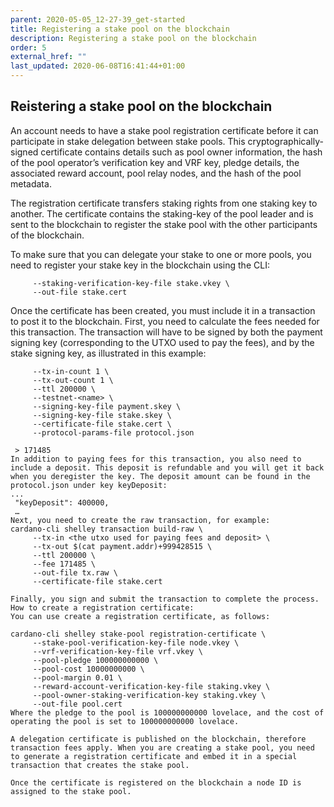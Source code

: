 ```yaml
---
parent: 2020-05-05_12-27-39_get-started
title: Registering a stake pool on the blockchain
description: Registering a stake pool on the blockchain
order: 5
external_href: ""
last_updated: 2020-06-08T16:41:44+01:00
---
```

## Reistering a stake pool on the blockchain
An account needs to have a stake pool registration certificate before it can participate in stake delegation between stake pools. This cryptographically-signed certificate contains details such as pool owner information, the hash of the pool operator’s verification key and VRF key, pledge details, the associated reward account, pool relay nodes, and the hash of the pool metadata. 

The registration certificate transfers staking rights from one staking key to another. The certificate contains the staking-key of the pool leader and is sent to the blockchain to register the stake pool with the other participants of the blockchain. 

To make sure that you can delegate your stake to one or more pools, you need to register your stake key in the blockchain using the CLI:

```cardano-cli shelley stake-address registration-certificate \
     --staking-verification-key-file stake.vkey \
     --out-file stake.cert
```

Once the certificate has been created, you must include it in a transaction to post it to the blockchain. First, you need to calculate the fees needed for this transaction. The transaction will have to be signed by both the payment signing key (corresponding to the UTXO used to pay the fees), and by the stake signing key, as illustrated in this example:
```cardano-cli shelley transaction calculate-min-fee \
     --tx-in-count 1 \
     --tx-out-count 1 \
     --ttl 200000 \
     --testnet-<name> \
     --signing-key-file payment.skey \
     --signing-key-file stake.skey \
     --certificate-file stake.cert \
     --protocol-params-file protocol.json

 > 171485
In addition to paying fees for this transaction, you also need to include a deposit. This deposit is refundable and you will get it back when you deregister the key. The deposit amount can be found in the protocol.json under key keyDeposit:
...
 "keyDeposit": 400000,
 …
Next, you need to create the raw transaction, for example:
cardano-cli shelley transaction build-raw \
     --tx-in <the utxo used for paying fees and deposit> \
     --tx-out $(cat payment.addr)+999428515 \
     --ttl 200000 \
     --fee 171485 \
     --out-file tx.raw \
     --certificate-file stake.cert

Finally, you sign and submit the transaction to complete the process. 
How to create a registration certificate:
You can use create a registration certificate, as follows:

cardano-cli shelley stake-pool registration-certificate \
     --stake-pool-verification-key-file node.vkey \ 
     --vrf-verification-key-file vrf.vkey \
     --pool-pledge 100000000000 \
     --pool-cost 10000000000 \
     --pool-margin 0.01 \
     --reward-account-verification-key-file staking.vkey \
     --pool-owner-staking-verification-key staking.vkey \
     --out-file pool.cert
Where the pledge to the pool is 100000000000 lovelace, and the cost of operating the pool is set to 100000000000 lovelace.

A delegation certificate is published on the blockchain, therefore transaction fees apply. When you are creating a stake pool, you need to generate a registration certificate and embed it in a special transaction that creates the stake pool.  

Once the certificate is registered on the blockchain a node ID is assigned to the stake pool. 
